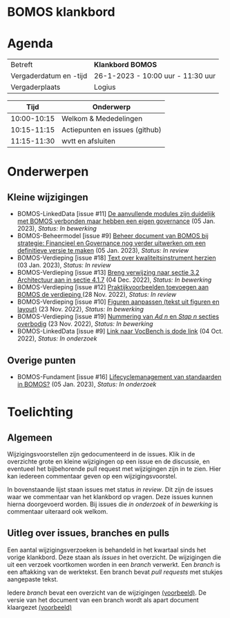 # BOMOS klankbord

# Agenda

|  |   |
|------------------------|-------------------------------------|
| Betreft  | **Klankbord BOMOS** |
| Vergaderdatum en -tijd | 26-1-2023 - 10:00 uur - 11:30 uur |
| Vergaderplaats  | Logius  |

| Tijd | Onderwerp |
| --- | --- |
| 10:00-10:15 | Welkom & Mededelingen        | 
| 10:15-11:15 | Actiepunten en issues (github)  |
| 11:15-11:30|  wvtt en afsluiten  |

# Onderwerpen

## Kleine wijzigingen
* BOMOS-LinkedData [issue #11] [De aanvullende modules zijn duidelijk met BOMOS verbonden maar hebben een eigen governance](https://github.com/Logius-standaarden/BOMOS-LinkedData/issues/11) (05 Jan. 2023), _Status: In bewerking_
* BOMOS-Beheermodel [issue #9] [Beheer document van BOMOS bij strategie:  Financieel en Governance nog verder uitwerken om een definitieve versie te maken](https://github.com/Logius-standaarden/BOMOS-Beheermodel/issues/9) (05 Jan. 2023), _Status: In review_
* BOMOS-Verdieping [issue #18] [Text over kwaliteitsinstrument herzien](https://github.com/Logius-standaarden/BOMOS-Verdieping/issues/18) (03 Jan. 2023), _Status: In review_
* BOMOS-Verdieping [issue #13] [Breng verwijzing naar sectie 3.2 Architectuur aan in sectie 4.1.7](https://github.com/Logius-standaarden/BOMOS-Verdieping/issues/13) (04 Dec. 2022), _Status: In bewerking_
* BOMOS-Verdieping [issue #12] [Praktijkvoorbeelden toevoegen aan BOMOS de  verdieping ](https://github.com/Logius-standaarden/BOMOS-Verdieping/issues/12) (28 Nov. 2022), _Status: In review_
* BOMOS-Verdieping [issue #10] [Figuren aanpassen (tekst uit figuren en layout)](https://github.com/Logius-standaarden/BOMOS-Verdieping/issues/10) (23 Nov. 2022), _Status: In bewerking_
* BOMOS-Verdieping [issue #19] [Nummering van _Ad n_ en _Stap n_ secties overbodig](https://github.com/Logius-standaarden/BOMOS-Verdieping/issues/19) (23 Nov. 2022), _Status: In bewerking_
* BOMOS-LinkedData [issue #9] [Link naar VocBench is dode link](https://github.com/Logius-standaarden/BOMOS-LinkedData/issues/9) (04 Oct. 2022), _Status: In onderzoek_

## Overige punten
* BOMOS-Fundament [issue #16] [Lifecyclemanagement van standaarden in BOMOS?](https://github.com/Logius-standaarden/BOMOS-Fundament/issues/16) (05 Jan. 2023), _Status: In onderzoek_

# Toelichting


## Algemeen

Wijzigingsvoorstellen zijn gedocumenteerd in de issues. Klik in de 
overzichte grote en kleine wijzigingen op een issue en de discussie, en 
eventueel het bijbehorende pull request met wijzigingen zijn in te zien. 
Hier kan iedereen commentaar geven op een wijzigingsvoorstel.

In bovenstaande lijst staan issues met status _in review_. Dit zijn de 
issues waar we commentaar van het klankbord op vragen. Deze issues 
kunnen hierna doorgevoerd worden. Bij issues die _in onderzoek_ 
of _in bewerking_ is commentaar uiteraard ook welkom.

## Uitleg over issues, branches en pulls

Een aantal wijzigingsverzoeken is behandeld in het kwartaal sinds het 
vorige klankbord. Deze staan als _issues_ in het overzicht. De 
wijzigingen die uit een verzoek voortkomen worden in een _branch_ 
verwerkt. Een _branch_ is een aftakking van de werktekst. Een branch 
bevat _pull requests_ met stukjes aangepaste tekst.

Iedere _branch_ bevat een overzicht van de wijzigingen [(voorbeeld)](https://github.com/Logius-standaarden/BOMOS-Verdieping/pull/15/files#diff-75b97fe2be1953715b6c674a83eb404a8956a938e6855c23ad5cc5d0f1ad3ac9). De versie van het document van een branch wordt als apart document klaargezet [(voorbeeld)](https://logius-standaarden.github.io/Publicatie-Preview/BOMOS-Verdieping/202212_kwaliteit/)
